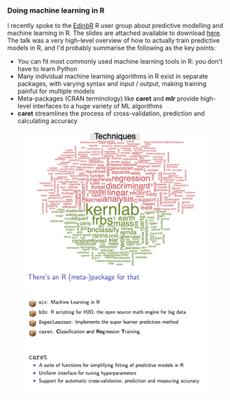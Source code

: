 
### Doing machine learning in R

I recently spoke to the [EdinbR](http://edinbr.org) R user group about predictive modelling and machine learning in R.  The slides are attached available to download <a href="/assets/images/talk_amr.pdf" download>here</a>.  The talk was a very high-level overview of how to actually train predictive models in R, and I'd probably summarise the following as the key points:

*  You can fit most commonly used machine learning tools in R: you don't have to learn Python
*  Many individual machine learning algorithms in R exist in separate packages, with varying syntax and input / output, making training painful for multiple models
*  Meta-packages (CRAN terminology) like __caret__ and __mlr__ provide high-level interfaces to a huge variety of ML algorithms
*  __caret__ streamlines the process of cross-validation, prediction and calculating accuracy


<figure class="half">
    <a href="/assets/images/wordle.png"><img src="/assets/images/wordle.png"></a>
    <a href="/assets/images/meta.png"><img src="/assets/images/meta.png"></a>
</figure>
